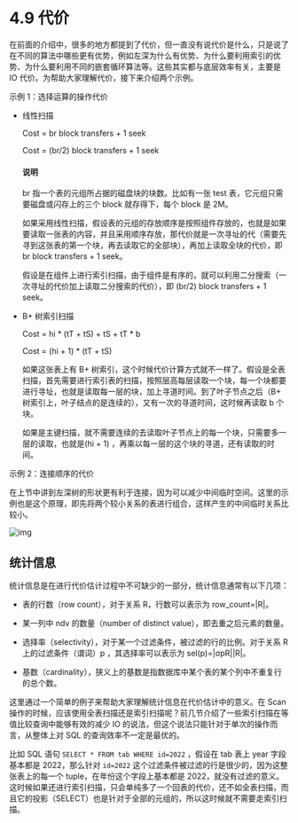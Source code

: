 # 4.9 代价

在前面的介绍中，很多的地方都提到了代价，但一直没有说代价是什么，只是说了在不同的算法中哪些更有优势，例如左深为什么有优势、为什么要利用索引的优势、为什么要利用不同的嵌套循环算法等。这些其实都与底层效率有关，主要是 IO 代价。为帮助大家理解代价，接下来介绍两个示例。

示例 1：选择运算的操作代价

- 线性扫描

  Cost  = br block transfers + 1 seek

  Cost = (br/2) block transfers + 1 seek

  <main id="notice" type='explain'>
    <h4>说明</h4>
    <p>br 指一个表的元组所占据的磁盘块的块数。比如有一张 test 表，它元组只需要磁盘或闪存上的三个 block 就存得下，每个 block 是 2M。</p>
  </main>

  如果采用线性扫描，假设表的元组的存放顺序是按照组件存放的，也就是如果要读取一张表的内容，并且采用顺序存放，那代价就是一次寻址的代（需要先寻到这张表的第一个块，再去读取它的全部块），再加上读取全块的代价，即 br block transfers + 1 seek。

  假设是在组件上进行索引扫描，由于组件是有序的，就可以利用二分搜索（一次寻址的代价加上读取二分搜索的代价），即 (br/2) block transfers + 1 seek。

- B+ 树索引扫描

    Cost = hi \* (tT + tS) + tS + tT \* b

    Cost = (hi + 1) * (tT + tS)

    如果这张表上有 B+ 树索引，这个时候代价计算方式就不一样了。假设是全表扫描，首先需要进行索引表的扫描，按照层高每层读取一个块，每一个块都要进行寻址，也就是读取每一层的块，加上寻道时间。到了叶子节点之后（B+ 树索引上，叶子结点的是连续的），又有一次的寻道时间，这时候再读取 b 个块。

    如果是主键扫描，就不需要连续的去读取叶子节点上的每一个块，只需要多一层的读取，也就是(hi + 1) ，再乘以每一层的这个块的寻道，还有读取的时间。

示例 2：连接顺序的代价

在上节中讲到左深树的形状更有利于连接，因为可以减少中间临时空间。这里的示例也是这个原理，即先将两个较小关系的表进行组合，这样产生的中间临时关系比较小。

![img](https://obbusiness-private.oss-cn-shanghai.aliyuncs.com/doc/img/kernel-quickstart/V1.0.0/zh-CN/4.sql-engine/11.cost-01.png)

## 统计信息

统计信息是在进行代价估计过程中不可缺少的一部分，统计信息通常有以下几项：

- 表的行数（row count），对于关系 R，行数可以表示为 row_count=|R|。

- 某一列中 ndv 的数量（number of distinct value），即去重之后元素的数量。

- 选择率（selectivity），对于某一个过滤条件，被过滤的行的比例。对于关系 R 上的过滤条件（谓词）p ，其选择率可以表示为 sel(p)=|σpR||R|。

- 基数（cardinality），狭义上的基数是指数据库中某个表的某个列中不重复行的总个数。

这里通过一个简单的例子来帮助大家理解统计信息在代价估计中的意义。在 Scan 操作的时候，应该使用全表扫描还是索引扫描呢？前几节介绍了一些索引扫描在等值比较查询中能够有效的减少 IO 的说法，但这个说法只能针对于单次的操作而言，从整体上对 SQL 的查询效率不一定是最优的。

比如 SQL 语句 `SELECT * FROM tab WHERE id=2022` ，假设在 tab 表上 year 字段基本都是 2022，那么针对 `id=2022` 这个过滤条件被过滤的行是很少的，因为这整张表上的每一个 tuple，在年份这个字段上基本都是 2022，就没有过滤的意义。这时候如果还进行索引扫描，只会单纯多了一个回表的代价，还不如全表扫描，而且它的投影（SELECT）也是针对于全部的元组的，所以这时候就不需要走索引扫描。
